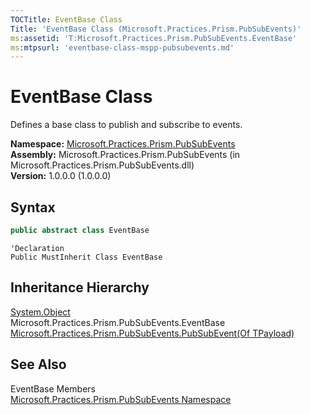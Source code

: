 ```yaml
---
TOCTitle: EventBase Class
Title: 'EventBase Class (Microsoft.Practices.Prism.PubSubEvents)'
ms:assetid: 'T:Microsoft.Practices.Prism.PubSubEvents.EventBase'
ms:mtpsurl: 'eventbase-class-mspp-pubsubevents.md'
---
```



# EventBase Class

Defines a base class to publish and subscribe to events.

**Namespace:** [Microsoft.Practices.Prism.PubSubEvents](/patterns-practices/reference/mspp-mvvm-namespace)  
**Assembly:** Microsoft.Practices.Prism.PubSubEvents (in Microsoft.Practices.Prism.PubSubEvents.dll)  
**Version:** 1.0.0.0 (1.0.0.0)

## Syntax

```C#
public abstract class EventBase
```

```VB
'Declaration
Public MustInherit Class EventBase
```

## Inheritance Hierarchy

[System.Object](http://msdn.microsoft.com/en-us/library/e5kfa45b)  
Microsoft.Practices.Prism.PubSubEvents.EventBase  
[Microsoft.Practices.Prism.PubSubEvents.PubSubEvent(Of TPayload)](/patterns-practices/reference/mspp-mvvm-namespace.pubsubevent)

## See Also

EventBase Members  
[Microsoft.Practices.Prism.PubSubEvents Namespace](/patterns-practices/reference/mspp-mvvm-namespace)  